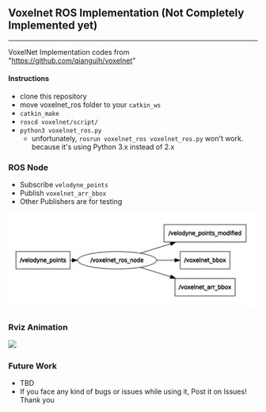 ## Voxelnet ROS Implementation (Not Completely Implemented yet)
----
VoxelNet Implementation codes from "https://github.com/qianguih/voxelnet"

#### Instructions
- clone this repository
- move voxelnet_ros folder to your `catkin_ws`
- `catkin_make`
- `roscd voxelnet/script/`
- `python3 voxelnet_ros.py`
  - unfortunately, `rosrun voxelnet_ros voxelnet_ros.py` won't work. because it's using Python 3.x instead of 2.x
  
### ROS Node 
- Subscribe `velodyne_points`
- Publish `voxelnet_arr_bbox` 
- Other Publishers are for testing
<img src="./pictures/voxelnet_ros_node.PNG" />

### Rviz Animation
<img src="./pictures/voxelnet_ros.gif" />



### Future Work
- TBD
- If you face any kind of bugs or issues while using it, Post it on Issues! Thank you
